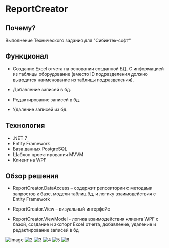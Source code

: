 # ReportCreator

## Почему?
Выполнение Технического задания для "Сибинтек-софт"

## Функционал

- Создание Excel отчета на основании созданной БД.
  С информацией из таблицы оборудование (вместо ID подразделения должно выводится наименование из таблицы подразделения).

- Добавление записей в бд.

- Редактирование записей в бд.

- Удаление записей из бд.


## Технология
- .NET 7
- Entity Framework
- База данных PostgreSQL
- Шаблон проектирования MVVM
- Клиент на WPF

## Обзор решения 
- ReportCreator.DataAccess – содержит репозитории с методами запростов к базе, модели таблиц бд, и логику взаимодействия с Entity Framework 

- ReportCreator.View – визуальный интерфейс

- ReportCreator.ViewModel - логика взаимодействия клиента WPF с базой, создание и экспорт Excel отчета,
  добавление, удаление и редактирование записей в бд

![image](https://github.com/LeoMishurov/ReportCreator/assets/93088323/d3d1bc4f-cb1b-47dd-bc6d-f0cbc4812e43)
![2](https://github.com/LeoMishurov/ReportCreator/assets/93088323/7c985aaa-0d84-47c3-8b1d-3fc81a369b7c)
![3](https://github.com/LeoMishurov/ReportCreator/assets/93088323/0fa47469-7e34-493c-8ec1-1e49e3149a2a)
![4](https://github.com/LeoMishurov/ReportCreator/assets/93088323/60eb4020-3b08-4bc7-8b18-5ff70eb6842d)
![5](https://github.com/LeoMishurov/ReportCreator/assets/93088323/0c5c667b-70ef-4b0d-a3da-17e7d2d3757c)
![6](https://github.com/LeoMishurov/ReportCreator/assets/93088323/4c691659-5154-4263-8176-f24b5f4401b1)

